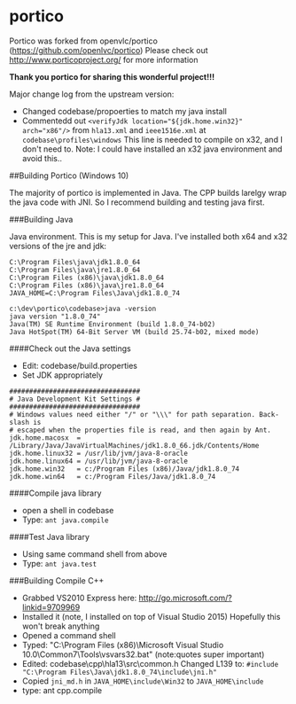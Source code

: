 # portico
Portico was forked from openvlc/portico (https://github.com/openlvc/portico)
Please check out http://www.porticoproject.org/ for more information

**Thank you portico for sharing this wonderful project!!!**

Major change log from the upstream version:

- Changed codebase/propoerties to match my java install
- Commentedd out   `<verifyJdk location="${jdk.home.win32}" arch="x86"/>` from `hla13.xml` and `ieee1516e.xml` at `codebase\profiles\windows`  This line is needed to compile on x32, and I don't need to.  Note:  I could have installed an x32 java environment and avoid this..

##Building Portico (Windows 10)

The majority of portico is implemented in Java.  The CPP builds larelgy wrap the java code with JNI.  So I recommend building and testing java first.

###Building Java

Java environment.  This is my setup for Java.  I've installed both x64 and x32 versions of the jre and jdk:

```
C:\Program Files\java\jdk1.8.0_64
C:\Program Files\java\jre1.8.0_64
C:\Program Files (x86)\java\jdk1.8.0_64
C:\Program Files (x86)\java\jre1.8.0_64
JAVA_HOME=C:\Program Files\Java\jdk1.8.0_74

c:\dev\portico\codebase>java -version
java version "1.8.0_74"
Java(TM) SE Runtime Environment (build 1.8.0_74-b02)
Java HotSpot(TM) 64-Bit Server VM (build 25.74-b02, mixed mode)

```




####Check out the Java settings
- Edit:  codebase/build.properties
- Set JDK appropriately

```
#################################
# Java Development Kit Settings #
#################################
# Windows values need either "/" or "\\\" for path separation. Back-slash is
# escaped when the properties file is read, and then again by Ant.
jdk.home.macosx  = /Library/Java/JavaVirtualMachines/jdk1.8.0_66.jdk/Contents/Home
jdk.home.linux32 = /usr/lib/jvm/java-8-oracle
jdk.home.linux64 = /usr/lib/jvm/java-8-oracle
jdk.home.win32   = c:/Program Files (x86)/Java/jdk1.8.0_74
jdk.home.win64   = c:/Program Files/Java/jdk1.8.0_74
```

####Compile java library
- open a shell in codebase
- Type: `ant java.compile`

####Test Java library
- Using same command shell from above
- Type: `ant java.test`

###Building Compile C++

- Grabbed VS2010 Express here: http://go.microsoft.com/?linkid=9709969
- Installed it (note, I installed on top of Visual Studio 2015) Hopefully this won't break anything
- Opened a command shell
- Typed: "C:\Program Files (x86)\Microsoft Visual Studio 10.0\Common7\Tools\vsvars32.bat"  (note:quotes super important)
- Edited: codebase\cpp\hla13\src\common.h
          Changed L139 to: `#include "C:\Program Files\Java\jdk1.8.0_74\include\jni.h"`
- Copied `jni_md.h` in `JAVA_HOME\include\Win32` to `JAVA_HOME\include`
- type: ant cpp.compile


